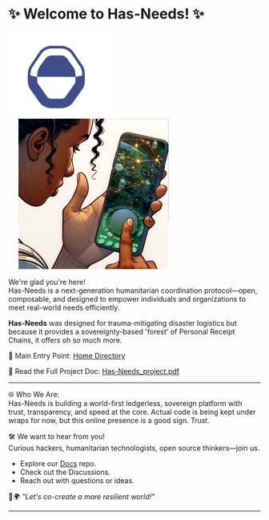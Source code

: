 # ✨ Welcome to Has-Needs! ✨

<img src="https://raw.githubusercontent.com/Has-Needs/Home/main/has-needs-logo.png" valign="top" alt="Has-Needs Logo" width="200"/><img src="https://github.com/Has-Needs/Home/blob/main/GlobeUI.png" alt="Globe UI" width="300" style="margin-left: 20px;"/>



We're glad you're here!  
Has-Needs is a next-generation humanitarian coordination protocol—open, composable, and designed to empower individuals and organizations to meet real-world needs efficiently.

**Has-Needs** was designed for trauma-mitigating disaster logistics but because it provides a sovereignty-based 'forest' of Personal Receipt Chains, it offers oh so much more.

🚀 Main Entry Point: [Home Directory](https://github.com/Has-Needs/Home)  

📄 Read the Full Project Doc: [Has-Needs_project.pdf](https://github.com/Has-Needs/docs/blob/main/Has-Needs_Project.pdf)

---
🌐 Who We Are:  
Has-Needs is building a world-first ledgerless, sovereign platform with trust, transparency, and speed at the core.
Actual code is being kept under wraps for now, but this online presence is a good sign. Trust.

🛠 We want to hear from you!  
Curious hackers, humanitarian technologists, open source thinkers—join us.  
- Explore our [Docs](https://github.com/Has-Needs/docs) repo.
- Check out the Discussions.
- Reach out with questions or ideas.

🫶🌍 _"Let's co-create a more resilient world!"_

---

